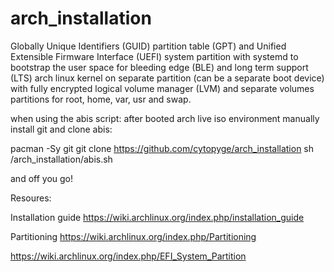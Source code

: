 # arch_installation

Globally Unique Identifiers (GUID) partition table (GPT) and Unified Extensible Firmware Interface (UEFI) system partition with systemd to bootstrap the user space for bleeding edge (BLE) and long term support (LTS) arch linux kernel on separate partition (can be a separate boot device) with fully encrypted logical volume manager (LVM) and separate volumes partitions for root, home, var, usr and swap.

when using the abis script:
after booted arch live iso environment manually install git and clone abis:

pacman -Sy git
git clone https://github.com/cytopyge/arch_installation
sh /arch_installation/abis.sh

and off you go!

Resoures:

Installation guide
https://wiki.archlinux.org/index.php/installation_guide

Partitioning
https://wiki.archlinux.org/index.php/Partitioning

https://wiki.archlinux.org/index.php/EFI_System_Partition


